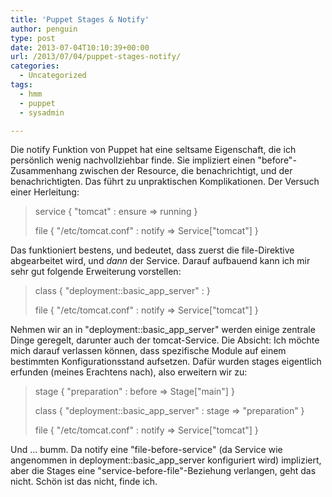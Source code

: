 ```yaml
---
title: 'Puppet Stages & Notify'
author: penguin
type: post
date: 2013-07-04T10:10:39+00:00
url: /2013/07/04/puppet-stages-notify/
categories:
  - Uncategorized
tags:
  - hmm
  - puppet
  - sysadmin

---
```

Die notify Funktion von Puppet hat eine seltsame Eigenschaft, die ich persönlich wenig nachvollziehbar finde. Sie impliziert einen "before"-Zusammenhang zwischen der Resource, die benachrichtigt, und der benachrichtigten. Das führt zu unpraktischen Komplikationen. Der Versuch einer Herleitung:

> <p style="text-align:left;">
>   service { "tomcat" : ensure => running }
> </p>
> 
> <p style="text-align:left;">
>   file { "/etc/tomcat.conf" : notify => Service["tomcat"] }
> </p>

<p style="text-align:left;">
  Das funktioniert bestens, und bedeutet, dass zuerst die file-Direktive abgearbeitet wird, und <em>dann</em> der Service. Darauf aufbauend kann ich mir sehr gut folgende Erweiterung vorstellen:
</p>

> <p style="text-align:left;">
>   class { "deployment::basic_app_server" : }
> </p>
> 
> <p style="text-align:left;">
>   file { "/etc/tomcat.conf" : notify => Service["tomcat"] }
> </p>

<p style="text-align:left;">
  Nehmen wir an in "deployment::basic_app_server" werden einige zentrale Dinge geregelt, darunter auch der tomcat-Service. Die Absicht: Ich möchte mich darauf verlassen können, dass spezifische Module auf einem bestimmten Konfigurationsstand aufsetzen. Dafür wurden stages eigentlich erfunden (meines Erachtens nach), also erweitern wir zu:
</p>

> stage { "preparation" : before => Stage["main"] }
> 
> class { "deployment::basic\_app\_server" : stage => "preparation" }
> 
> file { "/etc/tomcat.conf" : notify => Service["tomcat"] }

Und ... bumm. Da notify eine "file-before-service" (da Service wie angenommen in deployment::basic\_app\_server konfiguriert wird) impliziert, aber die Stages eine "service-before-file"-Beziehung verlangen, geht das nicht. Schön ist das nicht, finde ich.